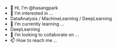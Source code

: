 - 👋 Hi, I’m @hasangpark
- 👀 I’m interested in ...
-   DataAnalysis / MachineLearning / DeepLearning
- 🌱 I’m currently learning ...
-   DeepLearning
- 💞️ I’m looking to collaborate on ...
- 📫 How to reach me ...
  

<!---
hasangpark/hasangpark is a ✨ special ✨ repository because its `README.md` (this file) appears on your GitHub profile.
You can click the Preview link to take a look at your changes.
--->
